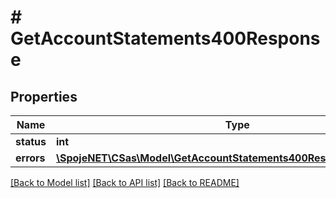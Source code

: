 # # GetAccountStatements400Response

## Properties

Name | Type | Description | Notes
------------ | ------------- | ------------- | -------------
**status** | **int** |  | [optional]
**errors** | [**\SpojeNET\CSas\Model\GetAccountStatements400ResponseErrorsInner[]**](GetAccountStatements400ResponseErrorsInner.md) |  | [optional]

[[Back to Model list]](../../README.md#models) [[Back to API list]](../../README.md#endpoints) [[Back to README]](../../README.md)
